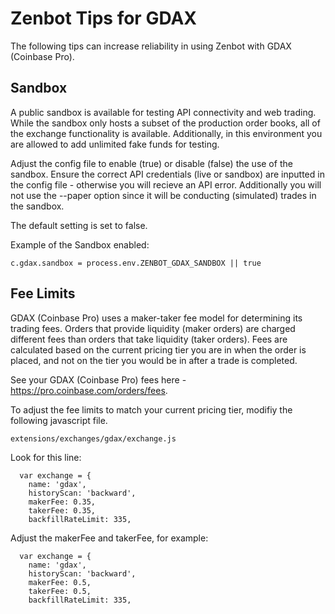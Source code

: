 # Zenbot Tips for GDAX

The following tips can increase reliability in using Zenbot with GDAX (Coinbase Pro).

## Sandbox

A public sandbox is available for testing API connectivity and web trading. While the sandbox only hosts a subset of the production order books, all of the exchange functionality is available. Additionally, in this environment you are allowed to add unlimited fake funds for testing.

Adjust the config file to enable (true) or disable (false) the use of the sandbox. Ensure the correct API credentials (live or sandbox) are inputted in the config file - otherwise you will recieve an API error. Additionally you will not use the --paper option since it will be conducting (simulated) trades in the sandbox.

The default setting is set to false.

Example of the Sandbox enabled:

```
c.gdax.sandbox = process.env.ZENBOT_GDAX_SANDBOX || true
```

## Fee Limits

GDAX (Coinbase Pro) uses a maker-taker fee model for determining its trading fees. Orders that provide liquidity (maker orders) are charged different fees than orders that take liquidity (taker orders). Fees are calculated based on the current pricing tier you are in when the order is placed, and not on the tier you would be in after a trade is completed.

See your GDAX (Coinbase Pro) fees here - https://pro.coinbase.com/orders/fees.

To adjust the fee limits to match your current pricing tier, modifiy the following javascript file.

```
extensions/exchanges/gdax/exchange.js
```

Look for this line:

```
  var exchange = {
    name: 'gdax',
    historyScan: 'backward',
    makerFee: 0.35,
    takerFee: 0.35,
    backfillRateLimit: 335,
```

Adjust the makerFee and takerFee, for example:

```
  var exchange = {
    name: 'gdax',
    historyScan: 'backward',
    makerFee: 0.5,
    takerFee: 0.5,
    backfillRateLimit: 335,
```
